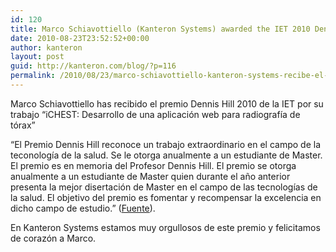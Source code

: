 ```yaml
---
id: 120
title: Marco Schiavottiello (Kanteron Systems) awarded the IET 2010 Dennis Hill Award
date: 2010-08-23T23:52:52+00:00
author: kanteron
layout: post
guid: http://kanteron.com/blog/?p=116
permalink: /2010/08/23/marco-schiavottiello-kanteron-systems-recibe-el-premio-dennis-hill-2010/
---
```

Marco Schiavottiello has recibido el premio Dennis Hill 2010 de la IET por su trabajo “iCHEST: Desarrollo de una aplicación web para radiografía de tórax”

&#8220;El Premio Dennis Hill reconoce un trabajo extraordinario en el campo de la teconología de la salud. Se le otorga anualmente a un estudiante de Master. El premio es en memoria del Profesor Dennis Hill. El premio se otorga anualmente a un estudiante de Master quien durante el año anterior presenta la mejor disertación de Master en el campo de las tecnologías de la salud. El objetivo del premio es fomentar y recompensar la excelencia en dicho campo de estudio.&#8221; (<a title="http://www.theiet.org/about/scholarships-awards/achievement/hill-what.cfm" href="http://www.theiet.org/about/scholarships-awards/achievement/hill-what.cfm" target="_blank">Fuente</a>).

En Kanteron Systems estamos muy orgullosos de este premio y felicitamos de corazón a Marco.